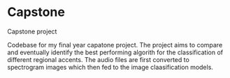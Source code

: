 # Capstone
Capstone project

Codebase for my final year capatone project. The project aims to compare and eventually identify the best performing algorith
 for the classification of different regional accents. The audio files are first converted to spectrogram images which then fed to the image claasification models.

